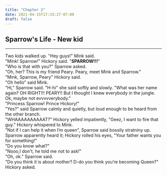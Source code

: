 ```yaml
---
title: "Chapter 2"
date: 2021-04-15T17:33:27-07:00
draft: false
---
```

## Sparrow's Life - New kid
---

Two kids walked up. "Hey guys!" Mink said.  
"Mink! Sparrow!" Hickory said. "**SPARROW!!!**"  
"Who is that with you?" Sparrow asked.  
"Oh, her? This is my friend Peary. Peary, meet Mink and Sparrow."  
"Mink, Sparrow, Peary" Hickory said.  
"Oh hello" said Mink.  
"Hi," Sparrow said.
"H-hi" she said softly and slowly. 
"What was her name again? OH RIGHT!!! PEARY!! But I thought I knew everybody in the jungle. Ok, maybe not evvvvverybody."  
"Princess Sparrow! Prince Hickory!"  
"Yes?" said Sparrow calmly and quietly, but loud enough to be heard from the other branch.  
"WHAAAAAAAAAAT?" Hickory yelled impatiently, "Geez, I want to fire that guy." Hickory whispered to Mink.  
"Not if I can help it when I’m queen", Sparrow said bossily stratniny up.  
Sparrow apparently heard it; Hickory rolled his eyes, "Your father wants you for something!"  
"Do you know what?"  
"Nooo,I don't, he told me not to ask!"  
"Oh, ok." Sparrow said.   
"Do you think it is about mother? D-do you think you’re becoming Queen?" Hickory asked.  
